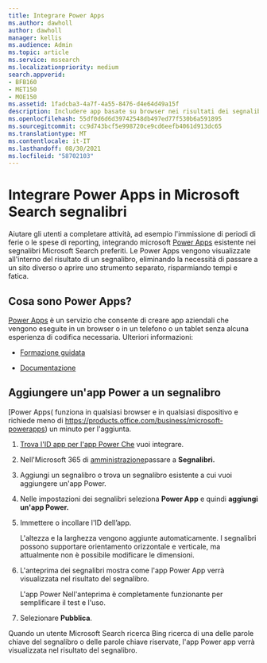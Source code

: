 ```yaml
---
title: Integrare Power Apps
ms.author: dawholl
author: dawholl
manager: kellis
ms.audience: Admin
ms.topic: article
ms.service: mssearch
ms.localizationpriority: medium
search.appverid:
- BFB160
- MET150
- MOE150
ms.assetid: 1fadcba3-4a7f-4a55-8476-d4e64d49a15f
description: Includere app basate su browser nei risultati dei segnalibri per Microsoft Search
ms.openlocfilehash: 55df0d6d6d39742548db497ed77f530b6a591895
ms.sourcegitcommit: cc9d743bcf5e998720ce9cd6eefb4061d913dc65
ms.translationtype: MT
ms.contentlocale: it-IT
ms.lasthandoff: 08/30/2021
ms.locfileid: "58702103"
---
```

# <a name="integrate-power-apps-in-microsoft-search-bookmarks"></a>Integrare Power Apps in Microsoft Search segnalibri
   
Aiutare gli utenti a completare attività, ad esempio l'immissione di periodi di ferie o le spese di reporting, integrando microsoft [Power Apps](https://products.office.com/business/microsoft-powerapps) esistente nei segnalibri Microsoft Search preferiti. Le Power Apps vengono visualizzate all'interno del risultato di un segnalibro, eliminando la necessità di passare a un sito diverso o aprire uno strumento separato, risparmiando tempi e fatica.
  
## <a name="what-are-power-apps"></a>Cosa sono Power Apps?

[Power Apps](https://products.office.com/business/microsoft-powerapps) è un servizio che consente di creare app aziendali che vengono eseguite in un browser o in un telefono o un tablet senza alcuna esperienza di codifica necessaria. Ulteriori informazioni:
  
- [Formazione guidata](/learn/browse/?products=powerapps)
    
- [Documentazione](/powerapps/)
    
## <a name="add-a-power-app-to-a-bookmark"></a>Aggiungere un'app Power a un segnalibro

[Power Apps( funziona in qualsiasi browser e in qualsiasi dispositivo e richiede meno di https://products.office.com/business/microsoft-powerapps) un minuto per l'aggiunta.
  
1. [Trova l'ID app per l'app Power Che](/powerapps/maker/canvas-apps/get-sessionid#get-an-app-id) vuoi integrare.
    
2. Nell'Microsoft 365 di [amministrazione](https://admin.microsoft.com)passare a **Segnalibri.**
    
3. Aggiungi un segnalibro o trova un segnalibro esistente a cui vuoi aggiungere un'app Power.
    
4. Nelle impostazioni dei segnalibri seleziona **Power App** e quindi **aggiungi un'app Power.**
    
5. Immettere o incollare l'ID dell’app.
    
    L'altezza e la larghezza vengono aggiunte automaticamente. I segnalibri possono supportare orientamento orizzontale e verticale, ma attualmente non è possibile modificare le dimensioni.
    
6. L'anteprima dei segnalibri mostra come l'app Power App verrà visualizzata nel risultato del segnalibro.
    
    L'app Power Nell'anteprima è completamente funzionante per semplificare il test e l'uso.
    
7. Selezionare **Pubblica**.
    
Quando un utente Microsoft Search ricerca [](https://Bing.com) Bing ricerca di una delle parole chiave del segnalibro o delle parole chiave riservate, l'app Power app verrà visualizzata nel risultato del segnalibro.
